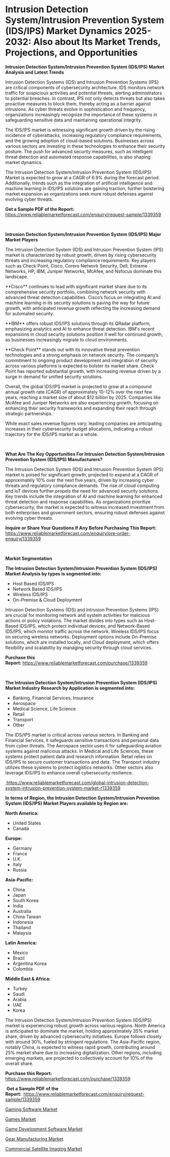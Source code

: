 <p><h1>Intrusion Detection System/Intrusion Prevention System (IDS/IPS) Market Dynamics 2025-2032: Also about Its Market Trends, Projections, and Opportunities</h1></p><p><strong>Intrusion Detection System/Intrusion Prevention System (IDS/IPS) Market Analysis and Latest Trends</strong></p>
<p><p>Intrusion Detection Systems (IDS) and Intrusion Prevention Systems (IPS) are critical components of cybersecurity architecture. IDS monitors network traffic for suspicious activities and potential threats, alerting administrators to potential breaches. In contrast, IPS not only detects threats but also takes proactive measures to block them, thereby acting as a barrier against intrusions. As cyber threats evolve in sophistication and frequency, organizations increasingly recognize the importance of these systems in safeguarding sensitive data and maintaining operational integrity.</p><p>The IDS/IPS market is witnessing significant growth driven by the rising incidence of cyberattacks, increasing regulatory compliance requirements, and the growing adoption of cloud-based solutions. Businesses across various sectors are investing in these technologies to enhance their security posture. The push for advanced security measures, such as intelligent threat detection and automated response capabilities, is also shaping market dynamics.</p><p>The Intrusion Detection System/Intrusion Prevention System (IDS/IPS) Market is expected to grow at a CAGR of 6.9% during the forecast period. Additionally, trends such as the integration of artificial intelligence and machine learning in IDS/IPS solutions are gaining traction, further bolstering market expansion as organizations seek more robust defenses against evolving cyber threats.</p></p>
<p><strong>Get a Sample PDF of the Report:&nbsp;</strong> <a href="https://www.reliablemarketforecast.com/enquiry/request-sample/1339359?utm_campaign=2284&utm_medium=2&utm_source=Github&utm_content=ia&utm_term=11032025&utm_id=intrusion-detection-systemintrusion-prevention-system-idsips">https://www.reliablemarketforecast.com/enquiry/request-sample/1339359</a></p>
<p>&nbsp;</p>
<p><strong>Intrusion Detection System/Intrusion Prevention System (IDS/IPS) Major Market Players</strong></p>
<p><p>The Intrusion Detection System (IDS) and Intrusion Prevention System (IPS) market is characterized by robust growth, driven by rising cybersecurity threats and increasing regulatory compliance requirements. Key players such as Check Point, Cisco, Corero Network Security, Dell, Extreme Networks, HP, IBM, Juniper Networks, McAfee, and Nsfocus dominate this landscape.</p><p>**Cisco** continues to lead with significant market share due to its comprehensive security portfolio, combining network security with advanced threat detection capabilities. Cisco’s focus on integrating AI and machine learning in its security solutions is paving the way for future growth, with anticipated revenue growth reflecting the increasing demand for automated security.</p><p>**IBM** offers robust IDS/IPS solutions through its QRadar platform, emphasizing analytics and AI to enhance threat detection. IBM's recent expansions in cloud security solutions position it well for continued growth, as businesses increasingly migrate to cloud environments.</p><p>**Check Point** stands out with its innovative threat prevention technologies and a strong emphasis on network security. The company’s commitment to ongoing product development and integration of security across various platforms is expected to bolster its market share. Check Point has reported substantial growth, with increasing revenue driven by a surge in demand for unified security solutions.</p><p>Overall, the global IDS/IPS market is projected to grow at a compound annual growth rate (CAGR) of approximately 10-12% over the next few years, reaching a market size of about $12 billion by 2025. Companies like McAfee and Juniper Networks are also experiencing growth, focusing on enhancing their security frameworks and expanding their reach through strategic partnerships.</p><p>While exact sales revenue figures vary, leading companies are anticipating increases in their cybersecurity budget allocations, indicating a robust trajectory for the IDS/IPS market as a whole.</p></p>
<p>&nbsp;</p>
<p><strong>What Are The Key Opportunities For Intrusion Detection System/Intrusion Prevention System (IDS/IPS) Manufacturers?</strong></p>
<p><p>The Intrusion Detection System (IDS) and Intrusion Prevention System (IPS) market is poised for significant growth, projected to expand at a CAGR of approximately 10% over the next five years, driven by increasing cyber threats and regulatory compliance demands. The rise of cloud computing and IoT devices further propels the need for advanced security solutions. Key trends include the integration of AI and machine learning for enhanced threat detection and response capabilities. As organizations prioritize cybersecurity, the market is expected to witness increased investment from both enterprises and government sectors, ensuring robust defenses against evolving cyber threats.</p></p>
<p><strong>Inquire or Share Your Questions If Any Before Purchasing This Report:</strong> <a href="https://www.reliablemarketforecast.com/enquiry/pre-order-enquiry/1339359?utm_campaign=2284&utm_medium=2&utm_source=Github&utm_content=ia&utm_term=11032025&utm_id=intrusion-detection-systemintrusion-prevention-system-idsips">https://www.reliablemarketforecast.com/enquiry/pre-order-enquiry/1339359</a></p>
<p>&nbsp;</p>
<p><strong>Market Segmentation</strong></p>
<p><strong>The Intrusion Detection System/Intrusion Prevention System (IDS/IPS) Market Analysis by types is segmented into:</strong></p>
<p><ul><li>Host Based IDS/IPS</li><li>Network Based IDS/IPS</li><li>Wireless IDS/IPS</li><li>On-Premise & Cloud Deployment</li></ul></p>
<p><p>Intrusion Detection Systems (IDS) and Intrusion Prevention Systems (IPS) are crucial for monitoring network and system activities for malicious actions or policy violations. The market divides into types such as Host-Based IDS/IPS, which protect individual devices, and Network-Based IDS/IPS, which monitor traffic across the network. Wireless IDS/IPS focus on securing wireless networks. Deployment options include On-Premise solutions, which are installed locally, and Cloud deployment, which offers flexibility and scalability by managing security through cloud services.</p></p>
<p><strong>Purchase this Report:&nbsp;</strong><a href="https://www.reliablemarketforecast.com/purchase/1339359?utm_campaign=2284&utm_medium=2&utm_source=Github&utm_content=ia&utm_term=11032025&utm_id=intrusion-detection-systemintrusion-prevention-system-idsips">https://www.reliablemarketforecast.com/purchase/1339359</a></p>
<p>&nbsp;</p>
<p><strong>The Intrusion Detection System/Intrusion Prevention System (IDS/IPS) Market Industry Research by Application is segmented into:</strong></p>
<p><ul><li>Banking, Financial Services, Insurance</li><li>Aerospace</li><li>Medical Science, Life Science</li><li>Retail</li><li>Transport</li><li>Other</li></ul></p>
<p><p>The IDS/IPS market is critical across various sectors. In Banking and Financial Services, it safeguards sensitive transactions and personal data from cyber threats. The Aerospace sector uses it for safeguarding aviation systems against malicious attacks. In Medical and Life Sciences, these systems protect patient data and research information. Retail relies on IDS/IPS to secure customer transactions and data. The Transport industry utilizes these systems to protect logistics networks. Other sectors also leverage IDS/IPS to enhance overall cybersecurity resilience.</p></p>
<p><a href="https://www.reliablemarketforecast.com/global-intrusion-detection-system-intrusion-prevention-system-market-r1339359?utm_campaign=2284&utm_medium=2&utm_source=Github&utm_content=ia&utm_term=11032025&utm_id=intrusion-detection-systemintrusion-prevention-system-idsips">&nbsp;https://www.reliablemarketforecast.com/global-intrusion-detection-system-intrusion-prevention-system-market-r1339359</a></p>
<p><strong>In terms of Region, the Intrusion Detection System/Intrusion Prevention System (IDS/IPS) Market Players available by Region are:</strong></p>
<p>
    <p> <strong> North America: </strong>
        <ul>
            <li>United States</li>
            <li>Canada</li>
        </ul>
        </p> 
    <p> <strong> Europe: </strong>
        <ul>
            <li>Germany</li>
            <li>France</li>
            <li>U.K.</li>
            <li>Italy</li>
            <li>Russia</li>
        </ul>
        </p> 
    <p> <strong> Asia-Pacific: </strong>
        <ul>
            <li>China</li>
            <li>Japan</li>
            <li>South Korea</li>
            <li>India</li>
            <li>Australia</li>
            <li>China Taiwan</li>
            <li>Indonesia</li>
            <li>Thailand</li>
            <li>Malaysia</li>
        </ul>
        </p> 
    <p> <strong> Latin America: </strong>
        <ul>
            <li>Mexico</li>
            <li>Brazil</li>
            <li>Argentina Korea</li>
            <li>Colombia</li>
        </ul>
        </p> 
    <p> <strong> Middle East & Africa: </strong>
        <ul>
            <li>Turkey</li>
            <li>Saudi</li>
            <li>Arabia</li>
            <li>UAE</li>
            <li>Korea</li>
        </ul>
    </p>
    </p>
<p><p>The Intrusion Detection System/Intrusion Prevention System (IDS/IPS) market is experiencing robust growth across various regions. North America is anticipated to dominate the market, holding approximately 35% market share, driven by advanced cybersecurity initiatives. Europe follows closely with around 30%, fueled by stringent regulations. The Asia-Pacific region, notably China, is expected to witness rapid growth, contributing around 25% market share due to increasing digitalization. Other regions, including emerging markets, are projected to collectively account for 10% of the overall share.</p></p>
<p><strong>Purchase this Report: </strong><a href="https://www.reliablemarketforecast.com/purchase/1339359?utm_campaign=2284&utm_medium=2&utm_source=Github&utm_content=ia&utm_term=11032025&utm_id=intrusion-detection-systemintrusion-prevention-system-idsips">https://www.reliablemarketforecast.com/purchase/1339359</a></p>
<p>&nbsp;<strong>Get a Sample PDF of the Report:&nbsp;&nbsp;</strong><a href="https://www.reliablemarketforecast.com/enquiry/request-sample/1339359?utm_campaign=2284&utm_medium=2&utm_source=Github&utm_content=ia&utm_term=11032025&utm_id=intrusion-detection-systemintrusion-prevention-system-idsips">https://www.reliablemarketforecast.com/enquiry/request-sample/1339359</a></p>
<p><strong></strong></p>
<p><p><a href="https://github.com/lizamflotow/Market-Research-Report-List-1/blob/main/gaming-software-market.md?utm_campaign=2284&utm_medium=2&utm_source=Github&utm_content=ia&utm_term=11032025&utm_id=intrusion-detection-systemintrusion-prevention-system-idsips">Gaming Software Market</a></p><p><a href="https://github.com/oslieselotte2192/Market-Research-Report-List-1/blob/main/games-market.md?utm_campaign=2284&utm_medium=2&utm_source=Github&utm_content=ia&utm_term=11032025&utm_id=intrusion-detection-systemintrusion-prevention-system-idsips">Games Market</a></p><p><a href="https://github.com/phephezxnf/Market-Research-Report-List-1/blob/main/game-development-software-market.md?utm_campaign=2284&utm_medium=2&utm_source=Github&utm_content=ia&utm_term=11032025&utm_id=intrusion-detection-systemintrusion-prevention-system-idsips">Game Development Software Market</a></p><p><a href="https://github.com/watzondechao/Market-Research-Report-List-1/blob/main/gear-manufacturing-market.md?utm_campaign=2284&utm_medium=2&utm_source=Github&utm_content=ia&utm_term=11032025&utm_id=intrusion-detection-systemintrusion-prevention-system-idsips">Gear Manufacturing Market</a></p><p><a href="https://github.com/iroldilom/Market-Research-Report-List-1/blob/main/commercial-satellite-imaging-market.md?utm_campaign=2284&utm_medium=2&utm_source=Github&utm_content=ia&utm_term=11032025&utm_id=intrusion-detection-systemintrusion-prevention-system-idsips">Commercial Satellite Imaging Market</a></p></p>